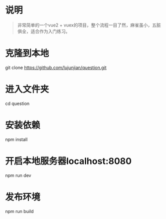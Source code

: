 ﻿# 说明

>  非常简单的一个vue2 + vuex的项目，整个流程一目了然，麻雀虽小，五脏俱全，适合作为入门练习。

# 克隆到本地
git clone https://github.com/lujunjian/question.git

# 进入文件夹
cd question

# 安装依赖
npm install

# 开启本地服务器localhost:8080
npm run dev

# 发布环境
npm run build

